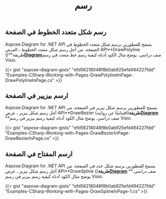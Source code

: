 ﻿---
title: رسم
type: docs
weight: 45
url: /ar/net/drawing/
description: يشرح هذا القسم كيفية رسم الأشكال في صفحة visio باستخدام Aspose.Diagram.
---
## **رسم شكل متعدد الخطوط في الصفحة**
Aspose.Diagram for .NET API يسمح للمطورين برسم شكل متعدد الخطوط في الصفحة. من أجل رسم شكل متعدد الخطوط ، العرض API**DrawPolyline ()**طريقة[**Diagram**](https://reference.aspose.com/diagram/net/aspose.diagram/diagram)صف دراسي. يوضح مثال الكود أدناه كيفية رسم خط متعدد في رسم Visio.

{{< gist "aspose-diagram-gists" "efd56218048f8b0ab925efd494227fdd" "Examples-CSharp-Working-with-Pages-DrawPolylineInPage-DrawPolylineInPage.cs" >}}
## **ارسم بيزيير في الصفحة**
Aspose.Diagram for .NET API يسمح للمطورين برسم شكل بيزير في الصفحة. من أجل رسم شكل بيزير ، عرض API**DrawBezier (اقتباسًا عن روايته)**طريقة[**Diagram**](https://reference.aspose.com/diagram/net/aspose.diagram/diagram)** **صف دراسي. يوضح مثال الكود أدناه كيفية رسم بيزير في رسم Visio.

{{< gist "aspose-diagram-gists" "efd56218048f8b0ab925efd494227fdd" "Examples-CSharp-Working-with-Pages-DrawBezierInPage-DrawBezierInPage.cs" >}}
## **ارسم المفتاح في الصفحة**
Aspose.Diagram for .NET API يسمح للمطورين برسم شكل خدد في الصفحة. من أجل رسم شكل بيزير ، عرض API**DrawSpline ()**طريقة[**Diagram**](https://reference.aspose.com/diagram/net/aspose.diagram/diagram)** **صف دراسي. يوضح مثال الكود أدناه كيفية رسم بيزير في رسم Visio.

{{< gist "aspose-diagram-gists" "efd56218048f8b0ab925efd494227fdd" "Examples-CSharp-Working-with-Pages-DrawSplineInPage-1.cs" >}}
